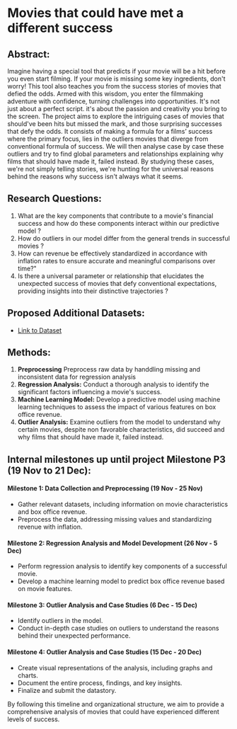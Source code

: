 # Movies that could have met a different success

## Abstract:
Imagine having a special tool that predicts if your movie will be a hit before you even start filming. If your movie is missing some key ingredients, don't worry! This tool also teaches you from the success stories of movies that defied the odds. Armed with this wisdom, you enter the filmmaking adventure with confidence, turning challenges into opportunities. It's not just about a perfect script. it's about the passion and creativity you bring to the screen. The project aims to explore the intriguing cases of movies  that should've been hits but missed the mark, and those surprising successes that defy the odds.  It consists of making a formula for a films’ success where the primary focus, lies in the outliers movies that diverge from conventional formula of success. We will then analyse case by case these outliers and try to find  global parameters and relationships explaining why films that should have made it, failed instead. By studying these cases, we're not simply telling stories, we're hunting for the universal reasons behind the reasons why success isn't always what it seems.

## Research Questions:

1. What are the key components that contribute to a movie's financial success  and how do these components interact within our predictive model ?
2. How do outliers in our model differ from the general trends in successful movies ?
3. How can revenue be effectively standardized in accordance with inflation rates to ensure accurate and meaningful comparisons over time?"
4. Is there a universal parameter or relationship that elucidates the unexpected success of movies that defy conventional expectations, providing insights into their distinctive trajectories ?

## Proposed Additional Datasets:
- [Link to Dataset](#)

## Methods:
1. **Preprocessing** Preprocess raw data by handdling missing and inconsistent data for regression analysis
2. **Regression Analysis:** Conduct a thorough analysis to identify the significant factors influencing a movie's success.
3. **Machine Learning Model:** Develop a predictive model using machine learning techniques to assess the impact of various features on box office revenue.
4. **Outlier Analysis:** Examine outliers from the model to understand why certain movies, despite non favorable characteristics, did succeed and why  films that should have made it, failed instead.

##  Internal milestones up until project Milestone P3 (19 Nov to 21 Dec):
#### Milestone 1: Data Collection and Preprocessing (19 Nov - 25 Nov)
- Gather relevant datasets, including information on movie characteristics and box office revenue.
- Preprocess the data, addressing missing values and standardizing revenue with inflation.

#### Milestone 2: Regression Analysis and Model Development (26 Nov - 5 Dec)
- Perform regression analysis to identify key components of a successful movie.
- Develop a machine learning model to predict box office revenue based on movie features.

#### Milestone 3: Outlier Analysis and Case Studies (6 Dec - 15 Dec)
- Identify outliers in the model.
- Conduct in-depth case studies on outliers to understand the reasons behind their unexpected performance.


#### Milestone 4: Outlier Analysis and Case Studies (15 Dec - 20 Dec)
- Create visual representations of the analysis, including graphs and charts.
- Document the entire process, findings, and key insights.
- Finalize and submit the datastory.


By following this timeline and organizational structure, we aim to provide a comprehensive analysis of movies that could have experienced different levels of success.
